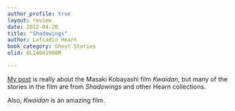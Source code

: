 ```yaml
---
author_profile: true
layout: review
date: 2012-04-20
title: "Shadowings"
author: Lafcadio Hearn
book_category: Ghost Stories
olid: OL14041908M

---
```

[My post]((https://multoghost.wordpress.com/2012/04/20/kwaidan-ghost-story/)) is really about the Masaki Kobayashi film *Kwaidan*, but many of the stories in the film are from *Shadowings* and other Hearn collections.

Also, *Kwaidan* is an amazing film.
